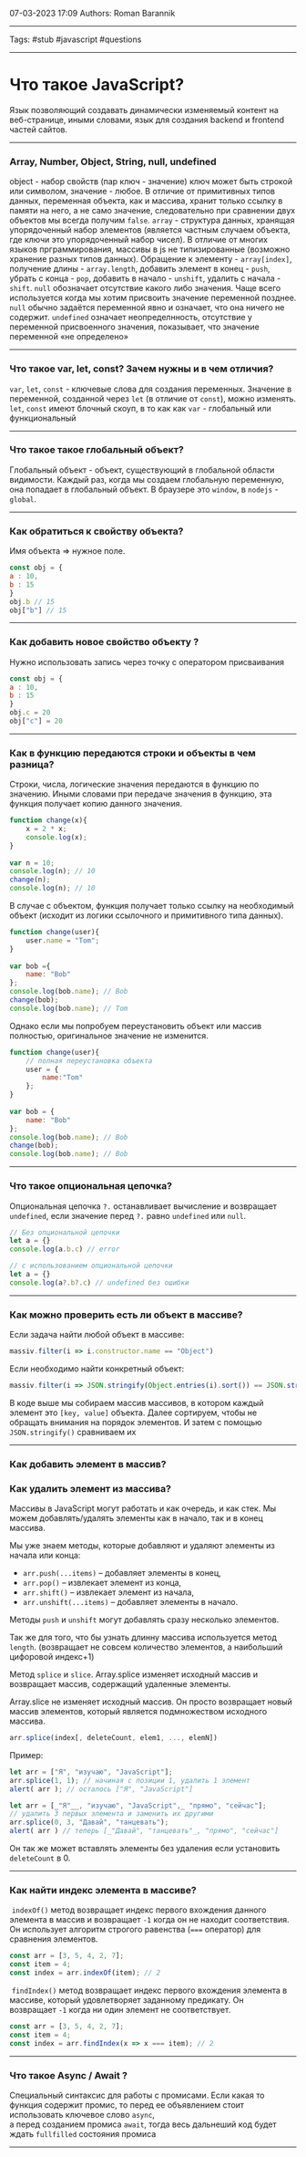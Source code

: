 07-03-2023
17:09
Authors: Roman Barannik 
***
Tags: #stub #javascript #questions
***
# Что такое JavaScript?

Язык позволяющий создавать динамически изменяемый контент на веб-странице, иными словами, язык для создания backend и frontend частей сайтов.

-----

### Array, Number, Object, String, null, undefined

object - набор свойств (пар ключ - значение) ключ может быть строкой или символом, значение - любое. В отличие от примитивных типов данных, переменная объекта, как и массива, хранит только ссылку в памяти на него, а не само значение, следовательно при сравнении двух объектов мы всегда получим `false`. `array` - структура данных, хранящая упорядоченный набор элементов (является частным случаем объекта, где ключи это упорядоченный набор чисел). В отличие от многих языков прграммирования, массивы в js не типизированные (возможно хранение разных типов данных). Обращение к элементу - `array[index]`, получение длины - `array.length`, добавить элемент в конец - `push`, убрать с конца - `pop`, добавить в начало - `unshift`, удалить с начала - `shift`. `null` обозначает отсутствие какого либо значения. Чаще всего используется когда мы хотим присвоить значение переменной позднее. `null` обычно задаётся переменной явно и означает, что она ничего не содержит. `undefined` означает неопределнность, отсутствие у переменной присвоенного значения, показывает, что значение переменной «не определено»

---

### Что такое var, let, const? Зачем нужны и в чем отличия?

`var`, `let`, `const` - ключевые слова для создания переменных. Значение в переменной, созданной через `let` (в отличие от `const`), можно изменять. `let`, `const` имеют блочный скоуп, в то как как `var` - глобальный или функциональный

---

### Что такое такое глобальный объект?

Глобальный объект - объект, существующий в глобальной области видимости. Каждый раз, когда мы создаем глобальную переменную,  
она попадает в глобальный объект. В браузере это `window`, в `nodejs` - `global`.

---

### Как обратиться к свойству объекта?

Имя объекта => нужное поле. 

```js 
const obj = {  
a : 10,  
b : 15  
}  
obj.b // 15  
obj["b"] // 15
```

---

### Как добавить новое свойство объекту ?

Нужно использовать запись через точку с оператором присваивания  

```js
const obj = {  
a : 10,  
b : 15  
}  
obj.c = 20  
obj["c"] = 20
```

---

### Как в функцию передаются строки и объекты в чем разница?

Строки, числа, логические значения передаются в функцию по значению. Иными словами при передаче значения в функцию, эта функция получает копию данного значения.

```js
function change(x){
    x = 2 * x;
    console.log(x);
}
 
var n = 10;
console.log(n); // 10
change(n);
console.log(n); // 10
```

В случае с объектом, функция получает только ссылку на необходимый объект (исходит из логики ссылочного и примитивного типа данных).

```js
function change(user){
    user.name = "Tom";
}
 
var bob ={ 
    name: "Bob"
};
console.log(bob.name); // Bob
change(bob);
console.log(bob.name); // Tom
```

Однако если мы попробуем переустановить объект или массив полностью, оригинальное значение не изменится.

```js
function change(user){
    // полная переустановка объекта
    user = {
        name:"Tom"
    };
}
 
var bob = { 
    name: "Bob"
};
console.log(bob.name); // Bob
change(bob);
console.log(bob.name); // Bob 
```

---

### Что такое опциональная цепочка?

Опциональная цепочка `?.` останавливает вычисление и возвращает `undefined`, если значение перед `?.` равно `undefined` или `null`.

```js
// Без опциональной цепочки
let a = {} 
console.log(a.b.c) // error
```

```js
// с использованием опциональной цепочки
let a = {}
console.log(a?.b?.c) // undefined без ошибки
```

---

### Как можно проверить есть ли объект в массиве?

Если задача найти любой объект в массиве: 

```js
massiv.filter(i => i.constructor.name == "Object")
```

Если необходимо найти конкретный объект:

```js
massiv.filter(i => JSON.stringify(Object.entries(i).sort()) == JSON.stringify(Object.entries({w: "Васильев", s:"Вася"}).sort()))
```

В коде выше мы собираем массив массивов, в котором каждый элемент это `[key, value]` объекта. Далее сортируем, чтобы не обращать внимания на порядок элементов. И затем с помощью `JSON.stringify()` сравниваем их

---

### Как добавить элемент в массив?
### Как удалить элемент из массива?

Массивы в JavaScript могут работать и как очередь, и как стек. Мы можем добавлять/удалять элементы как в начало, так и в конец массива.

Мы уже знаем методы, которые добавляют и удаляют элементы из начала или конца:

-   `arr.push(...items)` – добавляет элементы в конец,
-   `arr.pop()` – извлекает элемент из конца,
-   `arr.shift()` – извлекает элемент из начала,
-   `arr.unshift(...items)` – добавляет элементы в начало.

Методы `push` и `unshift` могут добавлять сразу несколько элементов.

Так же для того, что бы узнать длинну массива используется метод `length`.
(возвращает не совсем количество элементов, а наибольший цифоровой индекс+1)

Метод `splice` и `slice`.
Array.splice изменяет исходный массив и возвращает массив, содержащий удаленные элементы.  
  
Array.slice не изменяет исходный массив. Он просто возвращает новый массив элементов, который является подмножеством исходного массива.
```js
arr.splice(index[, deleteCount, elem1, ..., elemN])
```
Пример:
```js
let arr = ["Я", "изучаю", "JavaScript"]; 
arr.splice(1, 1); // начиная с позиции 1, удалить 1 элемент
alert( arr ); // осталось ["Я", "JavaScript"]
```

```js
let arr = [_"Я"__, "изучаю", "JavaScript",_ "прямо", "сейчас"]; 
// удалить 3 первых элемента и заменить их другими 
arr.splice(0, 3, "Давай", "танцевать"); 
alert( arr ) // теперь [_"Давай", "танцевать"_, "прямо", "сейчас"]
```
Он так же может вставлять элементы без удаления если  установить `deleteCount` в 0.

---

### Как найти индекс элемента в массиве?

 `indexOf()` метод возвращает индекс первого вхождения данного элемента в массив и возвращает `-1` когда он не находит соответствия. Он использует алгоритм строгого равенства (`===` оператор) для сравнения элементов.

```js
const arr = [3, 5, 4, 2, 7];
const item = 4;
const index = arr.indexOf(item); // 2
```

 `findIndex()` метод возвращает индекс первого вхождения элемента в массиве, который удовлетворяет заданному предикату. Он возвращает `-1` когда ни один элемент не соответствует.

```js
const arr = [3, 5, 4, 2, 7];
const item = 4;
const index = arr.findIndex(x => x === item); // 2
```

---

### Что такое Async / Await ?

Специальный синтаксис для работы с промисами. Если какая то функция содержит промис, то перед ее объявлением стоит использовать ключевое слово `async`,  
а перед созданием промиса `await`, тогда весь дальнеший код будет ждать `fullfilled` состояния промиса

---







